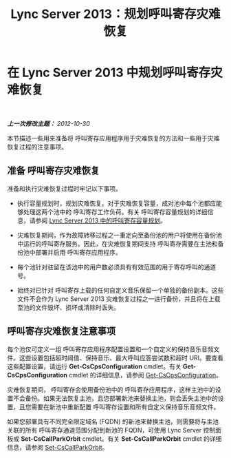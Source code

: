 ﻿---
title: Lync Server 2013：规划呼叫寄存灾难恢复
TOCTitle: 规划呼叫寄存灾难恢复
ms:assetid: f7cf3958-177b-4340-a864-35a6f44d6d88
ms:mtpsurl: https://technet.microsoft.com/zh-cn/library/JJ205395(v=OCS.15)
ms:contentKeyID: 49314785
ms.date: 05/19/2016
mtps_version: v=OCS.15
ms.translationtype: HT
---

# 在 Lync Server 2013 中规划呼叫寄存灾难恢复

 

_**上一次修改主题：** 2012-10-30_

本节描述一些用来准备将 呼叫寄存应用程序用于灾难恢复的方法和一些用于灾难恢复过程的注意事项。

## 准备 呼叫寄存灾难恢复

准备和执行灾难恢复过程时牢记以下事项。

  - 执行容量规划时，规划灾难恢复。对于灾难恢复容量，成对池中每个池都应能够处理这两个池中的 呼叫寄存工作负荷。有关 呼叫寄存容量规划的详细信息，请参阅 [Lync Server 2013 中的呼叫寄存容量规划](lync-server-2013-capacity-planning-for-call-park.md)。

  - 灾难恢复期间，作为故障转移过程之一重定向至备份池的用户将使用在备份池中运行的呼叫寄存服务。因此，在灾难恢复期间支持 呼叫寄存需要在主池和备份池中部署并启用 呼叫寄存应用程序。

  - 每个池针对驻留在该池中的用户数必须具有有效范围的用于寄存呼叫的通道号。

  - 始终对已针对 呼叫寄存上载的任何自定义音乐保留一个单独的备份副本。这些文件不会作为 Lync Server 2013 灾难恢复过程之一进行备份，并且将在上载至池的文件毁坏、损坏或清除时丢失。

## 呼叫寄存灾难恢复注意事项

每个池仅可定义一组 呼叫寄存应用程序配置设置和一个自定义的保持音乐音频文件。这些设置包括超时阈值、保持音乐、最大呼叫应答尝试数和超时 URI。要查看这些配置设置，请运行 **Get-CsCpsConfiguration** cmdlet。有关 **Get-CsCpsConfiguration** cmdlet 的详细信息，请参阅 [Get-CsCpsConfiguration](get-cscpsconfiguration.md)。

灾难恢复期间， 呼叫寄存会使用备份池中的 呼叫寄存应用程序，这样主池中的设置不会备份。如果无法恢复主池，且您部署新池来替换主池，则会丢失主池中的设置，且您需要在新池中重新配置 呼叫寄存设置和所有自定义保持音乐音频文件。

如果您部署具有不同完全限定域名 (FQDN) 的新池来替换主池，则需要将与主池关联的所有 呼叫寄存通道范围分配到新池的 FQDN，可使用 Lync Server 控制面板或 **Set-CsCallParkOrbit** cmdlet。有关 **Set-CsCallParkOrbit** cmdlet 的详细信息，请参阅 [Set-CsCallParkOrbit](set-cscallparkorbit.md)。

